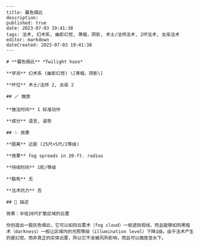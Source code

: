 
    ---
    title: 暮色烟云
    description: 
    published: true
    date: 2023-07-03 19:41:38
    tags: 法术, 幻术系, 幽影幻觉, 黑暗，阴影, 术士/法师法术, 2环法术, 女巫法术
    editor: markdown
    dateCreated: 2023-07-03 19:41:38
    ---

    # **暮色烟云** *Twilight haze*

    **学派** 幻术系 (幽影幻觉) \[黑暗，阴影\] 

    **环位** 术士/法师 2, 女巫 2

    ## 🪄 施放

    **施法时间** 1 标准动作

    **成分** 语言, 姿势

    ## ✨ 效果  

    **距离** 近距 (25尺+5尺/2等级) 

    **效果** fog spreads in 20-ft. radius 

    **持续时间** 1轮/等级 

    **豁免** 无

    **法术抗力** 否

    ## 📖 描述

    效果：半径20尺扩散区域的云雾

    你创造出一股灰色烟云，它可以如同云雾术（fog cloud）一般遮挡视线，而且能够如同黑暗术（darkness）一般让区域内的光照等级（illumination level）下降1级。由于法术产生的是幻觉，而非真正的实体云雾，所以它不会被风所影响，而且可以施放至水下。
    